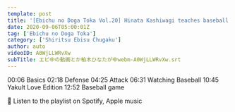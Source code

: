 ```yaml
---
template: post
title: '[Ebichu no Doga Toka Vol.20] Hinata Kashiwagi teaches baseball to Riko Nakayama'
date: 2020-09-06T05:00:01Z
tag: ['Ebichu no Doga Toka']
category: ['Shiritsu Ebisu Chugaku']
author: auto 
videoID: A0WjLLWRvXw
subTitle: エビ中の動画とか柏木ひなたが中webm-A0WjLLWRvXw.srt
---
```

00:06 Basics
02:18 Defense
04:25 Attack
06:31 Watching Baseball
10:45 Yakult Love Edition
12:52 Baseball game

🎵 Listen to the playlist on Spotify, Apple music

